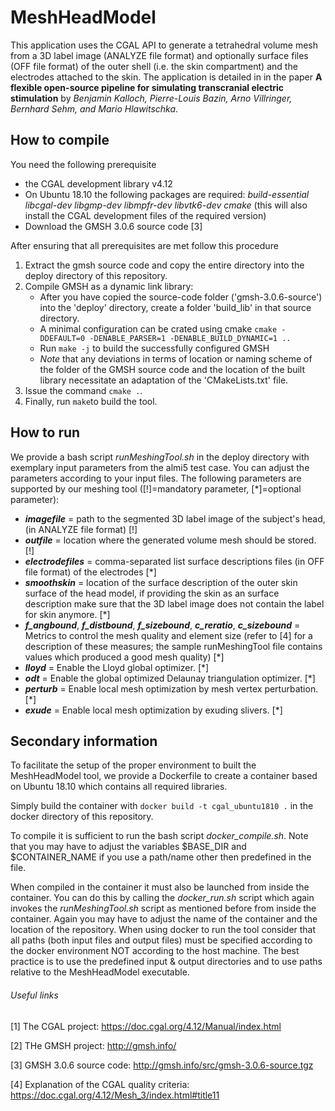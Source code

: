 # MeshHeadModel

This application uses the CGAL API to generate a tetrahedral volume mesh from a 3D label image (ANALYZE file format) and optionally surface files (OFF file format) of the outer shell (i.e. the skin compartment) and the electrodes attached to the skin. The application is detailed in in the paper **A flexible open-source pipeline for simulating transcranial electric stimulation** by *Benjamin Kalloch, Pierre-Louis Bazin, Arno Villringer, Bernhard Sehm, and Mario Hlawitschka*.

## How to compile
You need the following prerequisite
- the CGAL development library v4.12
- On Ubuntu 18.10 the following packages are required: *build-essential libcgal-dev libgmp-dev libmpfr-dev libvtk6-dev cmake* (this will also install the CGAL development files of the required version)
- Download the GMSH 3.0.6 source code [3]

After ensuring that all prerequisites are met follow this procedure
1) Extract the gmsh source code and copy the entire directory into the deploy directory of this repository.
2) Compile GMSH as a dynamic link library:
    - After you have copied the source-code folder ('gmsh-3.0.6-source') into the 'deploy' directory, create a folder 'build_lib' in that source directory.
    - A minimal configuration can be crated using cmake `cmake -DDEFAULT=0 -DENABLE_PARSER=1 -DENABLE_BUILD_DYNAMIC=1 ..`
    - Run `make -j` to build the successfully configured GMSH
    - *Note* that any deviations in terms of location or naming scheme of the folder of the GMSH source code and the location of the built library necessitate an adaptation of the 'CMakeLists.txt' file. 
2) Issue the command `cmake .`.
3) Finally, run `make`to build the tool.

## How to run
We provide a bash script *runMeshingTool.sh* in the deploy directory with exemplary input parameters from the almi5 test case. You can adjust the parameters according to your input files.
The following parameters are supported by our meshing tool ([!]=mandatory parameter, [*]=optional parameter):
- **_imagefile_** = path to the segmented 3D label image of the subject's head, (in ANALYZE file format) [!]
- **_outfile_** = location where the generated volume mesh should be stored. [!]
- **_electrodefiles_** = comma-separated list surface descriptions files (in OFF file format) of the electrodes [*]
- **_smoothskin_** = location of the surface description of the outer skin surface of the head model, if providing the skin as an surface description make sure that the 3D label image does not contain the label for skin anymore. [*]
- **_f_angbound_**, **_f_distbound_**, **_f_sizebound_**, **_c_reratio_**, **_c_sizebound_** = Metrics to control the mesh quality and element size  (refer to [4] for a description of these measures; the sample runMeshingTool file contains values which produced a good mesh quality) [*]
- **_lloyd_** = Enable the Lloyd global optimizer. [*]
- **_odt_** = Enable the global optimized Delaunay triangulation optimizer. [*]
- **_perturb_** = Enable local mesh optimization by mesh vertex perturbation. [*]
- **_exude_** = Enable local mesh optimization by exuding slivers. [*]

## Secondary information
To facilitate the setup of the proper environment to built the MeshHeadModel tool, we provide a Dockerfile to create a container based on Ubuntu 18.10 which contains all required libraries. 

Simply build the container with `docker build -t cgal_ubuntu1810 .` in the docker directory of this repository.

To compile it is sufficient to run the bash script *docker_compile.sh*. Note that you may have to adjust the variables $BASE_DIR and $CONTAINER_NAME if you use a path/name other then predefined in the file.

When compiled in the container it must also be launched from inside the container. You can do this by calling the *docker_run.sh* script which again invokes the *runMeshingTool.sh* script as mentioned before from inside the container. Again you may have to adjust the name of the container and the location of the repository. When using docker to run the tool consider that all paths (both input files and output files) must be specified according to the docker environment NOT according to the host machine. The best practice is to use the predefined input & output directories and to use paths relative to the MeshHeadModel executable. 

###### Useful links
[1] The CGAL project: https://doc.cgal.org/4.12/Manual/index.html

[2] THe GMSH project: http://gmsh.info/

[3] GMSH 3.0.6 source code: http://gmsh.info/src/gmsh-3.0.6-source.tgz

[4] Explanation of the CGAL quality criteria: https://doc.cgal.org/4.12/Mesh_3/index.html#title11
